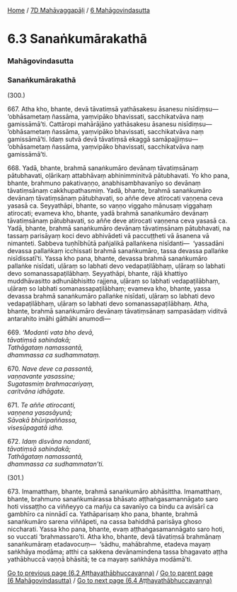 
[Home](/) / [7D Mahāvaggapāḷi](../../7D.md) / [6 Mahāgovindasutta](../6.md)

# 6.3 Sanaṅkumārakathā

### Mahāgovindasutta

### Sanaṅkumārakathā

(300.)

667\. Atha kho, bhante, devā tāvatiṃsā yathāsakesu āsanesu nisīdiṃsu—  ‘obhāsametaṃ ñassāma, yaṃvipāko bhavissati, sacchikatvāva naṃ gamissāmā’ti. Cattāropi mahārājāno yathāsakesu āsanesu nisīdiṃsu—  ‘obhāsametaṃ ñassāma, yaṃvipāko bhavissati, sacchikatvāva naṃ gamissāmā’ti. Idaṃ sutvā devā tāvatiṃsā ekaggā samāpajjiṃsu—  ‘obhāsametaṃ ñassāma, yaṃvipāko bhavissati, sacchikatvāva naṃ gamissāmā’ti.

668\. Yadā, bhante, brahmā sanaṅkumāro devānaṃ tāvatiṃsānaṃ pātubhavati, oḷārikaṃ attabhāvaṃ abhinimminitvā pātubhavati. Yo kho pana, bhante, brahmuno pakativaṇṇo, anabhisambhavanīyo so devānaṃ tāvatiṃsānaṃ cakkhupathasmiṃ. Yadā, bhante, brahmā sanaṅkumāro devānaṃ tāvatiṃsānaṃ pātubhavati, so aññe deve atirocati vaṇṇena ceva yasasā ca. Seyyathāpi, bhante, so vaṇṇo viggaho mānusaṃ viggahaṃ atirocati; evameva kho, bhante, yadā brahmā sanaṅkumāro devānaṃ tāvatiṃsānaṃ pātubhavati, so aññe deve atirocati vaṇṇena ceva yasasā ca. Yadā, bhante, brahmā sanaṅkumāro devānaṃ tāvatiṃsānaṃ pātubhavati, na tassaṃ parisāyaṃ koci devo abhivādeti vā paccuṭṭheti vā āsanena vā nimanteti. Sabbeva tuṇhībhūtā pañjalikā pallaṅkena nisīdanti—  ‘yassadāni devassa pallaṅkaṃ icchissati brahmā sanaṅkumāro, tassa devassa pallaṅke nisīdissatī’ti. Yassa kho pana, bhante, devassa brahmā sanaṅkumāro pallaṅke nisīdati, uḷāraṃ so labhati devo vedapaṭilābhaṃ, uḷāraṃ so labhati devo somanassapaṭilābhaṃ. Seyyathāpi, bhante, rājā khattiyo muddhāvasitto adhunābhisitto rajjena, uḷāraṃ so labhati vedapaṭilābhaṃ, uḷāraṃ so labhati somanassapaṭilābhaṃ; evameva kho, bhante, yassa devassa brahmā sanaṅkumāro pallaṅke nisīdati, uḷāraṃ so labhati devo vedapaṭilābhaṃ, uḷāraṃ so labhati devo somanassapaṭilābhaṃ. Atha, bhante, brahmā sanaṅkumāro devānaṃ tāvatiṃsānaṃ sampasādaṃ viditvā antarahito imāhi gāthāhi anumodi—

669\. _‘Modanti vata bho devā,_  
_tāvatiṃsā sahindakā;_  
_Tathāgataṃ namassantā,_  
_dhammassa ca sudhammataṃ._  


670\. _Nave deve ca passantā,_  
_vaṇṇavante yasassine;_  
_Sugatasmiṃ brahmacariyaṃ,_  
_caritvāna idhāgate._  


671\. _Te aññe atirocanti,_  
_vaṇṇena yasasāyunā;_  
_Sāvakā bhūripaññassa,_  
_visesūpagatā idha._  


672\. _Idaṃ disvāna nandanti,_  
_tāvatiṃsā sahindakā;_  
_Tathāgataṃ namassantā,_  
_dhammassa ca sudhammatan’ti._  


(301.)

673\. Imamatthaṃ, bhante, brahmā sanaṅkumāro abhāsittha. Imamatthaṃ, bhante, brahmuno sanaṅkumārassa bhāsato aṭṭhaṅgasamannāgato saro hoti vissaṭṭho ca viññeyyo ca mañju ca savanīyo ca bindu ca avisārī ca gambhīro ca ninnādī ca. Yathāparisaṃ kho pana, bhante, brahmā sanaṅkumāro sarena viññāpeti, na cassa bahiddhā parisāya ghoso niccharati. Yassa kho pana, bhante, evaṃ aṭṭhaṅgasamannāgato saro hoti, so vuccati ‘brahmassaro’ti. Atha kho, bhante, devā tāvatiṃsā brahmānaṃ sanaṅkumāraṃ etadavocuṃ—  ‘sādhu, mahābrahme, etadeva mayaṃ saṅkhāya modāma; atthi ca sakkena devānamindena tassa bhagavato aṭṭha yathābhuccā vaṇṇā bhāsitā; te ca mayaṃ saṅkhāya modāmā’ti.

[Go to previous page (6.2 Aṭṭhayathābhuccavaṇṇa)](6.2.md) / [Go to parent page (6 Mahāgovindasutta)](../6.md) / [Go to next page (6.4 Aṭṭhayathābhuccavaṇṇa)](6.4.md)


